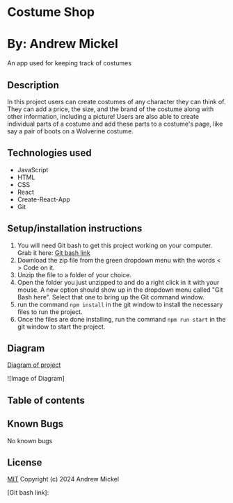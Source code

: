 Costume Shop
=============
By: Andrew Mickel
=============
An app used for keeping track of costumes

Description
----------------
In this project users can create costumes of any character they can think of. They can add a price, the size, and the brand of the costume along with other information, including a picture! Users are also able to create individual parts of a costume and add these parts to a costume's page, like say a pair of boots on a Wolverine costume.

Technologies used
--------------------
* JavaScript
* HTML
* CSS
* React
* Create-React-App
* Git

Setup/installation instructions
---------------------
1. You will need Git bash to get this project working on your computer. Grab it here: [Git bash link](https://git-scm.com/downloads)
2. Download the zip file from the green dropdown menu with the words < > Code on it.
3. Unzip the file to a folder of your choice.
4. Open the folder you just unzipped to and do a right click in it with your mouse. A new option should show up in the dropdown menu called "Git Bash here". Select that one to bring up the Git command window.
5. run the command `npm install` in the git window to install the necessary files to run the project.
6. Once the files are done installing, run the command `npm run start` in the git window to start the project.


Diagram
----------------------
[Diagram of project]

![Image of Diagram]


Table of contents
----------------------


Known Bugs
--------------------
No known bugs

License
--------------------
[MIT](./LICENSE.txt) Copyright (c) 2024 Andrew Mickel

[Diagram of project]: Program-plan.png
[Git bash link]: 